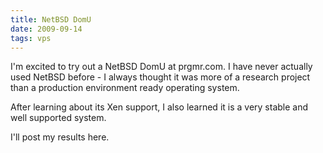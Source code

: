 ```yaml
---
title: NetBSD DomU
date: 2009-09-14
tags: vps
---
```

I'm excited to try out a NetBSD DomU at prgmr.com. I have never actually used NetBSD before - I always thought it was more of a research project than a production environment ready operating system.

After learning about its Xen support, I also learned it is a very stable and well supported system.

I'll post my results here.


